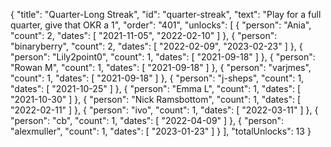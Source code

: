 {
  "title": "Quarter-Long Streak",
  "id": "quarter-streak",
  "text": "Play for a full quarter, give that OKR a 1",
  "order": "401",
  "unlocks": [
    {
      "person": "Ania",
      "count": 2,
      "dates": [
        "2021-11-05",
        "2022-02-10"
      ]
    },
    {
      "person": "binaryberry",
      "count": 2,
      "dates": [
        "2022-02-09",
        "2023-02-23"
      ]
    },
    {
      "person": "Lily2point0",
      "count": 1,
      "dates": [
        "2021-09-18"
      ]
    },
    {
      "person": "Rowan M",
      "count": 1,
      "dates": [
        "2021-09-18"
      ]
    },
    {
      "person": "varjmes",
      "count": 1,
      "dates": [
        "2021-09-18"
      ]
    },
    {
      "person": "j-sheps",
      "count": 1,
      "dates": [
        "2021-10-25"
      ]
    },
    {
      "person": "Emma L",
      "count": 1,
      "dates": [
        "2021-10-30"
      ]
    },
    {
      "person": "Nick Ramsbottom",
      "count": 1,
      "dates": [
        "2022-02-11"
      ]
    },
    {
      "person": "ivo",
      "count": 1,
      "dates": [
        "2022-03-11"
      ]
    },
    {
      "person": "cb",
      "count": 1,
      "dates": [
        "2022-04-09"
      ]
    },
    {
      "person": "alexmuller",
      "count": 1,
      "dates": [
        "2023-01-23"
      ]
    }
  ],
  "totalUnlocks": 13
}